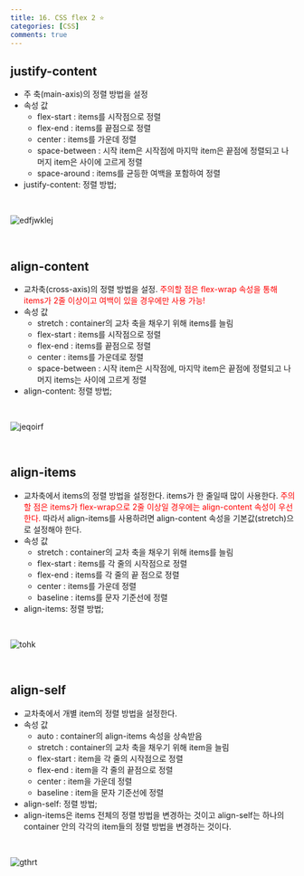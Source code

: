 ```yaml
---
title: 16. CSS flex 2 ⭐
categories: [CSS]
comments: true
---
```


## justify-content
- 주 축(main-axis)의 정렬 방법을 설정
- 속성 값
    - flex-start : items를 시작점으로 정렬
    - flex-end : items를 끝점으로 정렬
    - center : items를 가운데 정렬
    - space-between : 시작 item은 시작점에 마지막 item은 끝점에 정렬되고 나머지 item은 사이에 고르게 정렬
    - space-around : items를 균등한 여백을 포함하여 정렬
- justify-content: 정렬 방법;

<br>

![edfjwklej](https://user-images.githubusercontent.com/83055813/169780354-88fc2040-9227-4dcf-ab56-70e5516b9ef6.png)

<br>

## align-content
- 교차축(cross-axis)의 정렬 방법을 설정. <span style="color: red">주의할 점은 flex-wrap 속성을 통해 items가 2줄 이상이고 여백이 있을 경우에만 사용 가능!</span>
- 속성 값
    - stretch : container의 교차 축을 채우기 위해 items를 늘림
    - flex-start : items를 시작점으로 정렬
    - flex-end : items를 끝점으로 정렬
    - center : items를 가운데로 정렬
    - space-between : 시작 item은 시작점에, 마지막 item은 끝점에 정렬되고 나머지 items는 사이에 고르게 정렬
- align-content: 정렬 방법;

<br>

![jeqoirf](https://user-images.githubusercontent.com/83055813/169788900-a842af27-0ccb-4a53-9618-36ad45f95f00.png)

<br>

## align-items
- 교차축에서 items의 정렬 방법을 설정한다. items가 한 줄일때 많이 사용한다. <span style="color:red">주의할 점은 items가 flex-wrap으로 2줄 이상일 경우에는 align-content 속성이 우선한다.</span> 따라서 align-items를 사용하려면 align-content 속성을 기본값(stretch)으로 설정해야 한다.
- 속성 값
    - stretch : container의 교차 축을 채우기 위해 items를 늘림
    - flex-start : items를 각 줄의 시작점으로 정렬
    - flex-end : items를 각 줄의 끝 점으로 정렬
    - center : items를 가운데 정렬
    - baseline : items를 문자 기준선에 정렬
- align-items: 정렬 방법;

<br>

![tohk](https://user-images.githubusercontent.com/83055813/169791105-55fd72ac-04b9-4cbe-aafa-d51108cdabbd.png)

<br>

## align-self
- 교차축에서 개별 item의 정렬 방법을 설정한다.
- 속성 값
    - auto : container의 align-items 속성을 상속받음
    - stretch : container의 교차 축을 채우기 위해 item을 늘림
    - flex-start : item을 각 줄의 시작점으로 정렬
    - flex-end : item을 각 줄의 끝점으로 정렬
    - center : item을 가운데 정렬
    - baseline : item을 문자 기준선에 정렬
- align-self: 정렬 방법;
- align-items은 items 전체의 정렬 방법을 변경하는 것이고 align-self는 하나의 container 안의 각각의 item들의 정렬 방법을 변경하는 것이다.

<br>

![gthrt](https://user-images.githubusercontent.com/83055813/169807264-ba478644-71e4-4e52-9419-d4625884f3a3.png)
